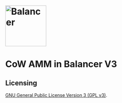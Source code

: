 # <img src="../../logo.svg" alt="Balancer" height="128px">

# CoW AMM in Balancer V3

## Licensing

[GNU General Public License Version 3 (GPL v3)](../../LICENSE).

